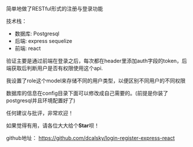 简单地做了RESTful形式的注册与登录功能

技术栈：
 - 数据库: Postgresql
 - 后端: express sequelize
 - 前端: react

验证主要是通过前端在登录之后，每次都在header里添加auth字段的token，后端获取后判断用户是否有权限使用这个api.

我设置了role这个model来存储不同的用户类型，以便区别不同用户的不同权限

数据库的信息在config目录下面可以修改成自己需要的。(前提是你装了postgresql并且环境配置好了)

任何建议与批评，非常欢迎！

如果觉得有用，请各位大大给个**Star**呗！

github地址： https://github.com/dcalsky/login-register-express-react
